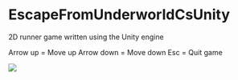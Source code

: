 # EscapeFromUnderworldCsUnity

2D runner game written using the Unity engine

Arrow up = Move up
Arrow down = Move down
Esc = Quit game

![](https://imgur.com/ZTENXXS.png)
 
